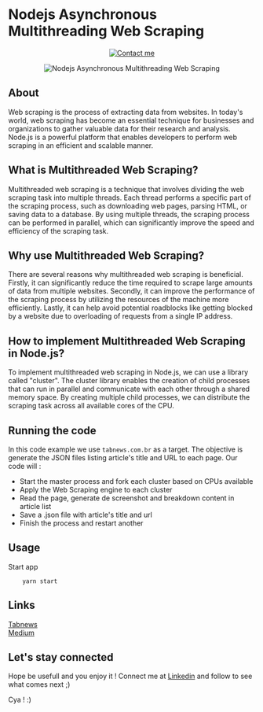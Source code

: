 # Nodejs Asynchronous Multithreading Web Scraping

<p align="center">
    <a href="https://linktr.ee/olavomello">
        <img src="https://img.shields.io/badge/contact-Contact--me-blue"
            alt="Contact me"></a>
</p>

<div align="center"><img src="https://miro.medium.com/v2/resize:fit:640/format:webp/1*PHyL96esrfTneTBHubMdWQ.png" alt="Nodejs Asynchronous Multithreading Web Scraping" title="Nodejs Asynchronous Multithreading Web Scraping"/></div>


## About 

Web scraping is the process of extracting data from websites. In today's world, web scraping has become an essential technique for businesses and organizations to gather valuable data for their research and analysis. Node.js is a powerful platform that enables developers to perform web scraping in an efficient and scalable manner.

## What is Multithreaded Web Scraping?

Multithreaded web scraping is a technique that involves dividing the web scraping task into multiple threads. Each thread performs a specific part of the scraping process, such as downloading web pages, parsing HTML, or saving data to a database. By using multiple threads, the scraping process can be performed in parallel, which can significantly improve the speed and efficiency of the scraping task.

## Why use Multithreaded Web Scraping?

There are several reasons why multithreaded web scraping is beneficial. Firstly, it can significantly reduce the time required to scrape large amounts of data from multiple websites. Secondly, it can improve the performance of the scraping process by utilizing the resources of the machine more efficiently. Lastly, it can help avoid potential roadblocks like getting blocked by a website due to overloading of requests from a single IP address.

## How to implement Multithreaded Web Scraping in Node.js?

To implement multithreaded web scraping in Node.js, we can use a library called "cluster". The cluster library enables the creation of child processes that can run in parallel and communicate with each other through a shared memory space. By creating multiple child processes, we can distribute the scraping task across all available cores of the CPU.

## Running the code


In this code example we use `tabnews.com.br` as a target. The objective is generate the JSON files listing article's title and URL to each page.
Our code will :

<ul>
  <li>Start the master process and fork each cluster based on CPUs available</li>
  <li>Apply the Web Scraping engine to each cluster</li>
  <li>Read the page, generate de screenshot and breakdown content in article list</li>
  <li>Save a .json file with article's title and url</li>
  <li>Finish the process and restart another</> 
</ul>


## Usage
 
Start app

```
    yarn start
```

## Links

<a href="https://www.tabnews.com.br/olavomello/criei-um-app-tray-com-electron-simples-e-bem-util-para-mim-talvez-tambem-seja-para-voce" target="_blank">Tabnews</a><br>
<a href="https://olavomello.medium.com/criei-um-app-tray-com-electron-simples-e-bem-%C3%BAtil-para-mim-talvez-tamb%C3%A9m-seja-para-voc%C3%AA-1fa25db53533" target="_blank">Medium</a>

## Let's stay connected

Hope be usefull and you enjoy it ! 
Connect me at <a href="https://www.linkedin.com/in/olavo-mello/" target="_blank">Linkedin</a> and follow to see what comes next ;)

Cya ! :)